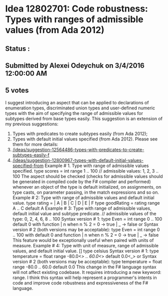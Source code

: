 # Idea 12802701: Code robustness: Types with ranges of admissible values (from Ada 2012) #

## Status : 

## Submitted by Alexei Odeychuk on 3/4/2016 12:00:00 AM

## 5 votes

I suggest introducing an aspect that can be applied to declarations of enumeration types, discriminated union types and user-defined numeric types with the aim of specifying the range of admissible values for subtypes derived from base types easily.
This suggestion is an extension of my previous suggestions:
1) Types with predicates to create subtypes easily (from Ada 2012);
2) Types with default initial values specified (from Ada 2012).
Please see them for more details:
1) [/ideas/suggestion-12564486-types-with-predicates-to-create-subtypes-easily-f](/ideas/suggestion-12564486-types-with-predicates-to-create-subtypes-easily-f.md)
2) [/ideas/suggestion-12800967-types-with-default-initial-values-specified-from](/ideas/suggestion-12800967-types-with-default-initial-values-specified-from.md)
Example # 1. Type with range of admissible values specified.
type scores = int range 1 .. 100 // admissible values: 1, 2, 3 .. 100
The aspect should be checked (checks for admissible values should be generated in compiled code by the F# compiler and performed) whenever an object of the type is default initialized, on assignments, on type casts, on parameter passing, in the match expressions and so on.
Example # 2: Type with range of admissible values and default initial value.
type rating =
| A
| B
| C
| D
| E
| F
type goodRating = rating range A .. C default A
Example # 3: Type with range of admissible values, default initial value and subtype predicate.
// admissible values of the type: 0, 2, 4, 6, 8 .. 100
Syntax version # 1:
type Even = int range 0 .. 100 default 0 with function
| n when n % 2 = 0 -> true
| _ -> false
or
Syntax version # 2 (both versions may be acceptable):
type Even = int range 0 .. 100 with default 0 and function
| n when n % 2 = 0 -> true
| _ -> false
This feature would be exceptionally useful when paired with units of measure.
Example # 4: Type with unit of measure, range of admissible values, and default initial value.
[<Measure>]
type celsius
Syntax version # 1:
type temperature = float<celsius> range -80.0<_> .. 60.0<_> default 0.0<_>
or
Syntax version # 2 (both versions may be acceptable):
type temperature = float<celsius> range -80.0<celsius> .. 60.0<celsius> default 0.0<celsius>
This change in the F# language syntax will not affect existing codebase. It requires introducing a new keyword: range. I think this syntax will help represent a programmer's intents in code and improve code robustness and expressiveness of the F# language.

